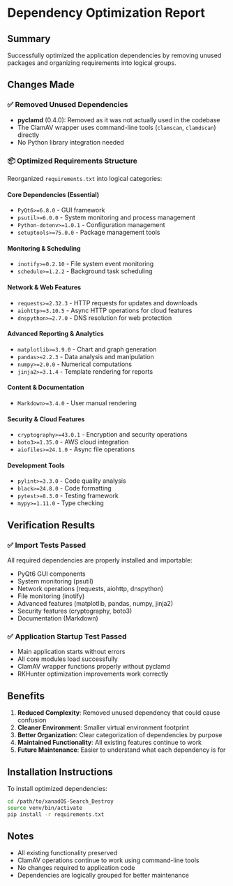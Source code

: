 # Dependency Optimization Report

## Summary

Successfully optimized the application dependencies by removing unused packages and organizing requirements into logical groups.

## Changes Made

### ✅ **Removed Unused Dependencies**

- **pyclamd** (0.4.0): Removed as it was not actually used in the codebase
- The ClamAV wrapper uses command-line tools (`clamscan`, `clamdscan`) directly
- No Python library integration needed

### 📦 **Optimized Requirements Structure**

Reorganized `requirements.txt` into logical categories:

#### Core Dependencies (Essential)

- `PyQt6>=6.8.0` - GUI framework
- `psutil>=6.0.0` - System monitoring and process management
- `Python-dotenv>=1.0.1` - Configuration management
- `setuptools>=75.0.0` - Package management tools

#### Monitoring & Scheduling

- `inotify>=0.2.10` - File system event monitoring
- `schedule>=1.2.2` - Background task scheduling

#### Network & Web Features

- `requests>=2.32.3` - HTTP requests for updates and downloads
- `aiohttp>=3.10.5` - Async HTTP operations for cloud features
- `dnspython>=2.7.0` - DNS resolution for web protection

#### Advanced Reporting & Analytics

- `matplotlib>=3.9.0` - Chart and graph generation
- `pandas>=2.2.3` - Data analysis and manipulation
- `numpy>=2.0.0` - Numerical computations
- `jinja2>=3.1.4` - Template rendering for reports

#### Content & Documentation

- `Markdown>=3.4.0` - User manual rendering

#### Security & Cloud Features

- `cryptography>=43.0.1` - Encryption and security operations
- `boto3>=1.35.0` - AWS cloud integration
- `aiofiles>=24.1.0` - Async file operations

#### Development Tools

- `pylint>=3.3.0` - Code quality analysis
- `black>=24.8.0` - Code formatting
- `pytest>=8.3.0` - Testing framework
- `mypy>=1.11.0` - Type checking

## Verification Results

### ✅ **Import Tests Passed**

All required dependencies are properly installed and importable:

- PyQt6 GUI components
- System monitoring (psutil)
- Network operations (requests, aiohttp, dnspython)
- File monitoring (inotify)
- Advanced features (matplotlib, pandas, numpy, jinja2)
- Security features (cryptography, boto3)
- Documentation (Markdown)

### ✅ **Application Startup Test Passed**

- Main application starts without errors
- All core modules load successfully
- ClamAV wrapper functions properly without pyclamd
- RKHunter optimization improvements work correctly

## Benefits

1. **Reduced Complexity**: Removed unused dependency that could cause confusion
2. **Cleaner Environment**: Smaller virtual environment footprint
3. **Better Organization**: Clear categorization of dependencies by purpose
4. **Maintained Functionality**: All existing features continue to work
5. **Future Maintenance**: Easier to understand what each dependency is for

## Installation Instructions

To install optimized dependencies:

```bash
cd /path/to/xanadOS-Search_Destroy
source venv/bin/activate
pip install -r requirements.txt
```

## Notes

- All existing functionality preserved
- ClamAV operations continue to work using command-line tools
- No changes required to application code
- Dependencies are logically grouped for better maintenance
